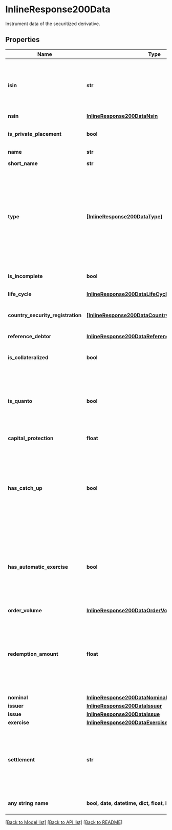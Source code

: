 # InlineResponse200Data

Instrument data of the securitized derivative.

## Properties
Name | Type | Description | Notes
------------ | ------------- | ------------- | -------------
**isin** | **str** | The International Securities Identification Number (ISIN) of the instrument. The ISIN is a 12-character code of digits and upper-case letters that uniquely identifies an instrument. | [optional] 
**nsin** | [**InlineResponse200DataNsin**](InlineResponse200DataNsin.md) |  | [optional] 
**is_private_placement** | **bool** | If true, the instrument is part of a private placement and therefore not publicly traded. | [optional] 
**name** | **str** | Name of the instrument. | [optional] 
**short_name** | **str** | Short name of the instrument. | [optional] 
**type** | [**[InlineResponse200DataType]**](InlineResponse200DataType.md) | Instrument type as defined by FactSet Digital Solutions. Instrument types are arranged in a hierarchy, with the first level representing the most coarse granularity and further levels successively refining the granularity (see MDG category system 18). Please refer to endpoint &#x60;/category/get&#x60; for possible values. | [optional] 
**is_incomplete** | **bool** | If true, the data supplier has marked the data for this instrument as incomplete. | [optional] 
**life_cycle** | [**InlineResponse200DataLifeCycle**](InlineResponse200DataLifeCycle.md) |  | [optional] 
**country_security_registration** | [**[InlineResponse200DataCountrySecurityRegistration]**](InlineResponse200DataCountrySecurityRegistration.md) | List of countries where the instrument is registered. See endpoint &#x60;/basic/region/country/list&#x60; for possible values. | [optional] 
**reference_debtor** | [**InlineResponse200DataReferenceDebtor**](InlineResponse200DataReferenceDebtor.md) |  | [optional] 
**is_collateralized** | **bool** | If true, this instrument is protected against an issuer default by collateral (e.g. COSI collateralization by SIX Swiss Exchange). | [optional] 
**is_quanto** | **bool** | If true, the risk of exchange rate fluctuations between the value unit of the underlying (all of them, in case of multiple underlyings) and the value unit of the redemption is hedged. | [optional] 
**capital_protection** | **float** | Proportion of the nominal amount protected against loss, usually 100%. | [optional] 
**has_catch_up** | **bool** | If true, the instrument has a so-called \&quot;memory feature\&quot; (also called \&quot;catch up\&quot;). This means that a conditional payment that has not been paid out could be paid on a subsequent payment date if the condition is then satisfied. | [optional] 
**has_automatic_exercise** | **bool** | If true, the instrument will be automatically exercised at termination (such as maturity, premature call, or premature payout). It prevents such products from becoming worthless, meaning the investor does not have to undertake any steps in order to receive the payable amount. | [optional] 
**order_volume** | [**InlineResponse200DataOrderVolume**](InlineResponse200DataOrderVolume.md) |  | [optional] 
**redemption_amount** | **float** | Actual redemption amount after expiry (e.g. knock out, maturity etc) for securitized derivatives with a so-called knock-out feature. The currency of the redemption amount is given by &#x60;issue.valueUnit&#x60; and is always a main currency for securitized derivatives with that feature.  | [optional] 
**nominal** | [**InlineResponse200DataNominal**](InlineResponse200DataNominal.md) |  | [optional] 
**issuer** | [**InlineResponse200DataIssuer**](InlineResponse200DataIssuer.md) |  | [optional] 
**issue** | [**InlineResponse200DataIssue**](InlineResponse200DataIssue.md) |  | [optional] 
**exercise** | [**InlineResponse200DataExercise**](InlineResponse200DataExercise.md) |  | [optional] 
**settlement** | **str** | Settlement is the fulfillment of the issuer&#39;s contractual obligations arising from the securitized derivative. Depending on the terms, the underlying asset may be delivered physically or its equivalent monetary value may be payed out. | [optional] 
**any string name** | **bool, date, datetime, dict, float, int, list, str, none_type** | any string name can be used but the value must be the correct type | [optional]

[[Back to Model list]](../README.md#documentation-for-models) [[Back to API list]](../README.md#documentation-for-api-endpoints) [[Back to README]](../README.md)


